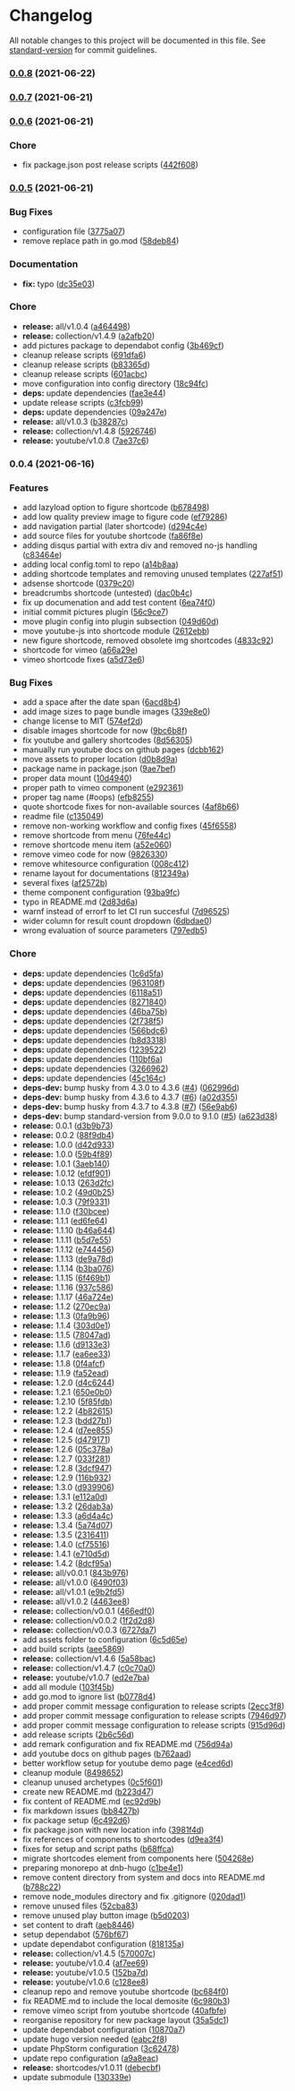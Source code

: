 # Changelog

All notable changes to this project will be documented in this file. See [standard-version](https://github.com/conventional-changelog/standard-version) for commit guidelines.

### [0.0.8](https://github.com/dnb-hugo/shortcodes/compare/youtube/v1.0.16...youtube/v0.0.8) (2021-06-22)

### [0.0.7](https://github.com/dnb-hugo/shortcodes/compare/youtube/v1.0.15...youtube/v0.0.7) (2021-06-21)

### [0.0.6](https://github.com/dnb-hugo/shortcodes/compare/youtube/v1.0.14...youtube/v0.0.6) (2021-06-21)


### Chore

* fix package.json post release scripts ([442f608](https://github.com/dnb-hugo/shortcodes/commit/442f608315b4806bfe594413910a1dc166db695e))

### [0.0.5](https://github.com/dnb-hugo/shortcodes/compare/pictures/v0.0.4...pictures/v0.0.5) (2021-06-21)


### Bug Fixes

* configuration file ([3775a07](https://github.com/dnb-hugo/shortcodes/commit/3775a077cb16b3715ca0d6108ea43100aeb92b9d))
* remove replace path in go.mod ([58deb84](https://github.com/dnb-hugo/shortcodes/commit/58deb842ec45b7b2efbb532dbc423bbaa7322795))


### Documentation

* **fix:** typo ([dc35e03](https://github.com/dnb-hugo/shortcodes/commit/dc35e03377848ad4e63517ef3536bdec9ee95ea5))


### Chore

* **release:** all/v1.0.4 ([a464498](https://github.com/dnb-hugo/shortcodes/commit/a46449834e29610224608e8b0c868943f18c6380))
* **release:** collection/v1.4.9 ([a2afb20](https://github.com/dnb-hugo/shortcodes/commit/a2afb20abda5e8996c9873f6184bc3d1289c289e))
* add pictures package to dependabot config ([3b469cf](https://github.com/dnb-hugo/shortcodes/commit/3b469cf164123f13fd647496b305ca904037307c))
* cleanup release scripts ([691dfa6](https://github.com/dnb-hugo/shortcodes/commit/691dfa6c4d83c4415728bf655f13395f1ff167bd))
* cleanup release scripts ([b83365d](https://github.com/dnb-hugo/shortcodes/commit/b83365d9b589dcb7871920b83e20def4f3d17cc7))
* cleanup release scripts ([601acbc](https://github.com/dnb-hugo/shortcodes/commit/601acbc6c6a000a7d2a5db81504f580a5c50ea7f))
* move configuration into config directory ([18c94fc](https://github.com/dnb-hugo/shortcodes/commit/18c94fcc64d28ea0b7d4adb985cafe33420d4f84))
* **deps:** update dependencies ([fae3e44](https://github.com/dnb-hugo/shortcodes/commit/fae3e441a4c8add1294e94457544197ee0c79115))
* update release scripts ([c3fcb99](https://github.com/dnb-hugo/shortcodes/commit/c3fcb99353440b771c7ef36c9a362191713379b1))
* **deps:** update dependencies ([09a247e](https://github.com/dnb-hugo/shortcodes/commit/09a247efd0050e72be1c0420dd770071e0e1dde7))
* **release:** all/v1.0.3 ([b38287c](https://github.com/dnb-hugo/shortcodes/commit/b38287c71c5e3adfa34259145c1f1e085a81c0fa))
* **release:** collection/v1.4.8 ([5926746](https://github.com/dnb-hugo/shortcodes/commit/59267464adf0a1a8f9249afa12a5c8dd80fb0d15))
* **release:** youtube/v1.0.8 ([7ae37c6](https://github.com/dnb-hugo/shortcodes/commit/7ae37c692f321788c0baeeb36b8d2dc1ab9c9d4f))

### 0.0.4 (2021-06-16)


### Features

* add lazyload option to figure shortcode ([b678498](https://github.com/dnb-hugo/shortcodes/commit/b6784982741f4b272db6579302897d740e2e3c5f))
* add low quality preview image to figure code ([ef79286](https://github.com/dnb-hugo/shortcodes/commit/ef7928609f2aa446532ecf7c32bcac76c40bdeb9))
* add navigation partial (later shortcode) ([d294c4e](https://github.com/dnb-hugo/shortcodes/commit/d294c4e37c19a1aec8d486f6ae62a26ba8aaca1c))
* add source files for youtube shortcode ([fa86f8e](https://github.com/dnb-hugo/shortcodes/commit/fa86f8e5f3a33e954ba0e3c4563e3e64cfb41ca2))
* adding disqus partial with extra div and removed no-js handling ([c83464e](https://github.com/dnb-hugo/shortcodes/commit/c83464e6528d76e8ffc00e6cda8ac9c8130ca282))
* adding local config.toml to repo ([a14b8aa](https://github.com/dnb-hugo/shortcodes/commit/a14b8aac9ce281b532a221b2cc7b6cca0de50fec))
* adding shortcode templates and removing unused templates ([227af51](https://github.com/dnb-hugo/shortcodes/commit/227af51bde04ffed2ded91043880713326fa5b13))
* adsense shortcode ([0379c20](https://github.com/dnb-hugo/shortcodes/commit/0379c201ad02e9f0ebb9ccb030c4e20b8417dd0c))
* breadcrumbs shortcode (untested) ([dac0b4c](https://github.com/dnb-hugo/shortcodes/commit/dac0b4ca52d680dff90f07d44b94d5ca8c776455))
* fix up documenation and add test content ([6ea74f0](https://github.com/dnb-hugo/shortcodes/commit/6ea74f0605b61f61fd1deb23f685e680965739fc))
* initial commit pictures plugin ([56c9ce7](https://github.com/dnb-hugo/shortcodes/commit/56c9ce7f605bca81bd6a981fb9fc8256e6eac65a))
* move plugin config into plugin subsection ([049d60d](https://github.com/dnb-hugo/shortcodes/commit/049d60d3c0b92ec594b5e4d9576e813bb23a250b))
* move youtube-js into shortcode module ([2612ebb](https://github.com/dnb-hugo/shortcodes/commit/2612ebbffb3411426cf07f2d187185289831edfe))
* new figure shortcode, removed obsolete img shortcodes ([4833c92](https://github.com/dnb-hugo/shortcodes/commit/4833c92db54a454a8b3efcfc1e8fec871992ef86))
* shortcode for vimeo ([a66a29e](https://github.com/dnb-hugo/shortcodes/commit/a66a29ec31950e4bd8a36c3642941df1bcf63a4f))
* vimeo shortcode fixes ([a5d73e6](https://github.com/dnb-hugo/shortcodes/commit/a5d73e63f169e99f6dc94dedac2140ca018b30eb))


### Bug Fixes

* add a space after the date span ([6acd8b4](https://github.com/dnb-hugo/shortcodes/commit/6acd8b445284df5516f9ede7f9784c625f004818))
* add image sizes to page bundle images ([339e8e0](https://github.com/dnb-hugo/shortcodes/commit/339e8e08c2d82214ded0d12a60ca2d22587a4ea2))
* change license to MIT ([574ef2d](https://github.com/dnb-hugo/shortcodes/commit/574ef2d5bf01a671f1ed57c572c41887399cbcd2))
* disable images shortcode for now ([9bc6b8f](https://github.com/dnb-hugo/shortcodes/commit/9bc6b8f0b211afc9f68136d42d44f1a4a14a1efe))
* fix youtube and gallery shortcodes ([8d56305](https://github.com/dnb-hugo/shortcodes/commit/8d563052a868c76a9e8439586838879f7c411139))
* manually run youtube docs on github pages ([dcbb162](https://github.com/dnb-hugo/shortcodes/commit/dcbb162c0480a19a6825c479cb6e605c82b09cc0))
* move assets to proper location ([d0b8d9a](https://github.com/dnb-hugo/shortcodes/commit/d0b8d9acc770f4ecd24eee29047afad7d0e29efb))
* package name in package.json ([9ae7bef](https://github.com/dnb-hugo/shortcodes/commit/9ae7befbd78865415e77a4bbdfe402fbe93ef87f))
* proper data mount ([10d4940](https://github.com/dnb-hugo/shortcodes/commit/10d494035242e9595673a34460f022ddd4a6a6ce))
* proper path to vimeo component ([e292361](https://github.com/dnb-hugo/shortcodes/commit/e292361df7cf7ddf0b71d39c33e847b9aed225de))
* proper tag name (#oops) ([efb8255](https://github.com/dnb-hugo/shortcodes/commit/efb8255efe96eb6fdf0fa840bf10d703242d0906))
* quote shortcode fixes for non-available sources ([4af8b66](https://github.com/dnb-hugo/shortcodes/commit/4af8b6683ebcdeef0929d7f7df44e15467d8499c))
* readme file ([c135049](https://github.com/dnb-hugo/shortcodes/commit/c1350494c8804e0d33668191a027d67281c1fb33))
* remove non-working workflow and config fixes ([45f6558](https://github.com/dnb-hugo/shortcodes/commit/45f65582ba3de86d6e15bbccaedff83418223959))
* remove shortcode from menu ([76fe44c](https://github.com/dnb-hugo/shortcodes/commit/76fe44ccce568fa959dcfa97917d09e8be28cc3e))
* remove shortcode menu item ([a52e060](https://github.com/dnb-hugo/shortcodes/commit/a52e0606aee189fe010d8f457905c7285de58d0a))
* remove vimeo code for now ([9826330](https://github.com/dnb-hugo/shortcodes/commit/9826330fe67827793b49a5b4d5edf05152c16b60))
* remove whitesource configuration ([008c412](https://github.com/dnb-hugo/shortcodes/commit/008c4122fd6e834f806b5a2634fc6e375b1ba0d7))
* rename layout for documentations ([812349a](https://github.com/dnb-hugo/shortcodes/commit/812349a64ef020ae11a779ceb8a27ddf7206e5ef))
* several fixes ([af2572b](https://github.com/dnb-hugo/shortcodes/commit/af2572b0535b87dae8f88171524ad8ecf6218767))
* theme component configuration ([93ba9fc](https://github.com/dnb-hugo/shortcodes/commit/93ba9fc04435df6dac649ebc4c4f10dc0e227763))
* typo in README.md ([2d83d6a](https://github.com/dnb-hugo/shortcodes/commit/2d83d6a04457f3e945f8715d2b59f47758a3be78))
* warnf instead of errorf to let CI run succesful ([7d96525](https://github.com/dnb-hugo/shortcodes/commit/7d965252845102506cded3d56c4737de8889aa2e))
* wider column for result count dropdown ([6dbdae0](https://github.com/dnb-hugo/shortcodes/commit/6dbdae0efe8d45fd2e82500b485440575e6cb7d6))
* wrong evaluation of source parameters ([797edb5](https://github.com/dnb-hugo/shortcodes/commit/797edb54a71c9e12cdb7a9d2201e63cd5b95b54d))


### Chore

* **deps:** update dependencies ([1c6d5fa](https://github.com/dnb-hugo/shortcodes/commit/1c6d5fa4ac82ee3357c4865ea9e74993208ec481))
* **deps:** update dependencies ([963108f](https://github.com/dnb-hugo/shortcodes/commit/963108f2ce05f6892047e6ccf7f624930d49d027))
* **deps:** update dependencies ([6118a51](https://github.com/dnb-hugo/shortcodes/commit/6118a512720da02e5135755686c2057f5d8e83e2))
* **deps:** update dependencies ([8271840](https://github.com/dnb-hugo/shortcodes/commit/827184021a2cb64084ffca2c17b3121786a28d39))
* **deps:** update dependencies ([46ba75b](https://github.com/dnb-hugo/shortcodes/commit/46ba75b2914a0e59f47f93b6a5034b481b3b4e81))
* **deps:** update dependencies ([2f738f5](https://github.com/dnb-hugo/shortcodes/commit/2f738f51d244022fd677c479c36bf165dbffbd1e))
* **deps:** update dependencies ([566bdc6](https://github.com/dnb-hugo/shortcodes/commit/566bdc64eabbaef8dcb45f44349c0bb2659990c0))
* **deps:** update dependencies ([b8d3318](https://github.com/dnb-hugo/shortcodes/commit/b8d3318b35ea0f0892c33d2c04c4ec60f490819e))
* **deps:** update dependencies ([1239522](https://github.com/dnb-hugo/shortcodes/commit/12395224a51e9c3084532f91ded07bec90fb36aa))
* **deps:** update dependencies ([110bf6a](https://github.com/dnb-hugo/shortcodes/commit/110bf6accbde8ca52384b3cfc0a252516b9e0122))
* **deps:** update dependencies ([3266962](https://github.com/dnb-hugo/shortcodes/commit/326696266d9a9419a82c7a3a4fe87f190621e3d1))
* **deps:** update dependencies ([45c164c](https://github.com/dnb-hugo/shortcodes/commit/45c164c61bfa3c0b9ee99e5b490093707e88044e))
* **deps-dev:** bump husky from 4.3.0 to 4.3.6 ([#4](https://github.com/dnb-hugo/shortcodes/issues/4)) ([062996d](https://github.com/dnb-hugo/shortcodes/commit/062996d0a2827b28045952e5926c2f29aa5684fa))
* **deps-dev:** bump husky from 4.3.6 to 4.3.7 ([#6](https://github.com/dnb-hugo/shortcodes/issues/6)) ([a02d355](https://github.com/dnb-hugo/shortcodes/commit/a02d355a9a68df2de2aa6b3b92981283ddaf6672))
* **deps-dev:** bump husky from 4.3.7 to 4.3.8 ([#7](https://github.com/dnb-hugo/shortcodes/issues/7)) ([56e9ab6](https://github.com/dnb-hugo/shortcodes/commit/56e9ab6ba3d39d7004e63da8c4b326fc8546e28a))
* **deps-dev:** bump standard-version from 9.0.0 to 9.1.0 ([#5](https://github.com/dnb-hugo/shortcodes/issues/5)) ([a623d38](https://github.com/dnb-hugo/shortcodes/commit/a623d3886635b074e387f51c097babfc854bae34))
* **release:** 0.0.1 ([d3b9b73](https://github.com/dnb-hugo/shortcodes/commit/d3b9b73e8c7695f0a9b135be8b4184f933555d9e))
* **release:** 0.0.2 ([88f9db4](https://github.com/dnb-hugo/shortcodes/commit/88f9db468039cde9ba4081ac24c41f3018bb1f9d))
* **release:** 1.0.0 ([d42d933](https://github.com/dnb-hugo/shortcodes/commit/d42d9335b8501fbcc4740a928dda0e53b932c0b0))
* **release:** 1.0.0 ([59b4f89](https://github.com/dnb-hugo/shortcodes/commit/59b4f895d57fd74817cb3a98eeb7ef5a172c2efb))
* **release:** 1.0.1 ([3aeb140](https://github.com/dnb-hugo/shortcodes/commit/3aeb140d10426c5792f10502f81842ec85689567))
* **release:** 1.0.12 ([efdf901](https://github.com/dnb-hugo/shortcodes/commit/efdf9011eb675dfc9f0335d76413739be23db485))
* **release:** 1.0.13 ([263d2fc](https://github.com/dnb-hugo/shortcodes/commit/263d2fc98a23ab89d2bb44cfa668a25c6f5cce9f))
* **release:** 1.0.2 ([49d0b25](https://github.com/dnb-hugo/shortcodes/commit/49d0b252a63bc21b3ef9065bbab737b67c054354))
* **release:** 1.0.3 ([79f9331](https://github.com/dnb-hugo/shortcodes/commit/79f9331f42079de1d9b16b48ec57a3aa13728420))
* **release:** 1.1.0 ([f30bcee](https://github.com/dnb-hugo/shortcodes/commit/f30bceec7bf2b0c32c216c1a4a6a7963d4874a7b))
* **release:** 1.1.1 ([ed6fe64](https://github.com/dnb-hugo/shortcodes/commit/ed6fe64b40fe7cf46e8585db948565faa3e57172))
* **release:** 1.1.10 ([b46a644](https://github.com/dnb-hugo/shortcodes/commit/b46a644cf2103c6ee79b33fa1b18eca282f46fd1))
* **release:** 1.1.11 ([b5d7e55](https://github.com/dnb-hugo/shortcodes/commit/b5d7e55cf0143e4a12380f5c043a2002b2d70b9a))
* **release:** 1.1.12 ([e744456](https://github.com/dnb-hugo/shortcodes/commit/e7444561b7da5f12f359c7e1e69891f4f1c86555))
* **release:** 1.1.13 ([de9a78d](https://github.com/dnb-hugo/shortcodes/commit/de9a78d8c1b5136e005269e3209b411820bd4981))
* **release:** 1.1.14 ([b3ba076](https://github.com/dnb-hugo/shortcodes/commit/b3ba07696de9073595e05b5d31300b7b07fbe513))
* **release:** 1.1.15 ([6f469b1](https://github.com/dnb-hugo/shortcodes/commit/6f469b1994c1e08183351cac967343d500ae3121))
* **release:** 1.1.16 ([937c586](https://github.com/dnb-hugo/shortcodes/commit/937c5866c0d76493fa4e649fab9559baeee35b7e))
* **release:** 1.1.17 ([46a724e](https://github.com/dnb-hugo/shortcodes/commit/46a724eeba1899c38ae65fca64a1b4bd543b4f43))
* **release:** 1.1.2 ([270ec9a](https://github.com/dnb-hugo/shortcodes/commit/270ec9af3c2dbf68cceb6104fac29ea16be5c5ed))
* **release:** 1.1.3 ([0fa9b96](https://github.com/dnb-hugo/shortcodes/commit/0fa9b965f02f86b31bf8f8d95f8206ccfc7a5f32))
* **release:** 1.1.4 ([303d0e1](https://github.com/dnb-hugo/shortcodes/commit/303d0e173836489885f0ca4c61915c94c2451220))
* **release:** 1.1.5 ([78047ad](https://github.com/dnb-hugo/shortcodes/commit/78047add6fc6aac2091adc86e1596896c89913ed))
* **release:** 1.1.6 ([d9133e3](https://github.com/dnb-hugo/shortcodes/commit/d9133e3ff22fac57d74c2138c7559dbe10b2330c))
* **release:** 1.1.7 ([ea6ee33](https://github.com/dnb-hugo/shortcodes/commit/ea6ee3368b8d00c3e5ee3dac7a9f1fc7d869ec59))
* **release:** 1.1.8 ([0f4afcf](https://github.com/dnb-hugo/shortcodes/commit/0f4afcf77fd1dc0cbf94be73f1954852225f1b33))
* **release:** 1.1.9 ([fa52ead](https://github.com/dnb-hugo/shortcodes/commit/fa52eade46023393686fa832c9447c14cae96f13))
* **release:** 1.2.0 ([d4c6244](https://github.com/dnb-hugo/shortcodes/commit/d4c624434a556548a037f3af2121896179cb0205))
* **release:** 1.2.1 ([650e0b0](https://github.com/dnb-hugo/shortcodes/commit/650e0b0130ca4f8ceee3a5b845d260b03ef56b6f))
* **release:** 1.2.10 ([5f85fdb](https://github.com/dnb-hugo/shortcodes/commit/5f85fdbb001eef6f89e7b6e0f3c38db03c9b9320))
* **release:** 1.2.2 ([4b82615](https://github.com/dnb-hugo/shortcodes/commit/4b82615a103a3798c64a8d001ee98b41a5bc368a))
* **release:** 1.2.3 ([bdd27b1](https://github.com/dnb-hugo/shortcodes/commit/bdd27b19003b39034610daf99db9c9e060460ec6))
* **release:** 1.2.4 ([d7ee855](https://github.com/dnb-hugo/shortcodes/commit/d7ee855674be7600a517f6ae36e36af5b4e54624))
* **release:** 1.2.5 ([d479171](https://github.com/dnb-hugo/shortcodes/commit/d479171e9bec377c2805c815dbcc589abeefaa17))
* **release:** 1.2.6 ([05c378a](https://github.com/dnb-hugo/shortcodes/commit/05c378a9bd70b101e27d14ab491f33dd40bb1f83))
* **release:** 1.2.7 ([033f281](https://github.com/dnb-hugo/shortcodes/commit/033f281ab5ce3e26e350a966349a59db512842aa))
* **release:** 1.2.8 ([3dcf947](https://github.com/dnb-hugo/shortcodes/commit/3dcf9472437f2c0c191681005e2de86b6e7c9e09))
* **release:** 1.2.9 ([116b932](https://github.com/dnb-hugo/shortcodes/commit/116b932cfea8ab6fce0e27085b2fa5c93d8590b5))
* **release:** 1.3.0 ([d939906](https://github.com/dnb-hugo/shortcodes/commit/d9399068d506079ceea209190fe6728c184305d4))
* **release:** 1.3.1 ([e112a0d](https://github.com/dnb-hugo/shortcodes/commit/e112a0db73b702f65bde78a87b5e4934854f5977))
* **release:** 1.3.2 ([26dab3a](https://github.com/dnb-hugo/shortcodes/commit/26dab3ad8c081060b26844bf15bf3013c7e9956b))
* **release:** 1.3.3 ([a6d4a4c](https://github.com/dnb-hugo/shortcodes/commit/a6d4a4c7f0f4ae58a36e1e41d796a525c7f379a5))
* **release:** 1.3.4 ([5a74d07](https://github.com/dnb-hugo/shortcodes/commit/5a74d07c62089e358bf77b1496e2061480a712c5))
* **release:** 1.3.5 ([2316411](https://github.com/dnb-hugo/shortcodes/commit/23164118d417878428d8ebaeef5975bea69029a2))
* **release:** 1.4.0 ([cf75516](https://github.com/dnb-hugo/shortcodes/commit/cf755162ec024028c6190f6b90cc10d225dae0c4))
* **release:** 1.4.1 ([e710d5d](https://github.com/dnb-hugo/shortcodes/commit/e710d5d894e1c1d528deef10eae119146179767b))
* **release:** 1.4.2 ([8dcf95a](https://github.com/dnb-hugo/shortcodes/commit/8dcf95a0f86120dbf3f2419b0cede1472de83dc6))
* **release:** all/v0.0.1 ([843b976](https://github.com/dnb-hugo/shortcodes/commit/843b976b5cf36c8ea0ab5d5920fe5d89d1c21ab6))
* **release:** all/v1.0.0 ([6490f03](https://github.com/dnb-hugo/shortcodes/commit/6490f03dd988ea9a33694e20fb657aa50a0d5ecf))
* **release:** all/v1.0.1 ([e9b2fd5](https://github.com/dnb-hugo/shortcodes/commit/e9b2fd52d9a79b8919e8d7d9863d6ae21292424c))
* **release:** all/v1.0.2 ([4463ee8](https://github.com/dnb-hugo/shortcodes/commit/4463ee84a0e2a8eb0307b97b562b2273c073a086))
* **release:** collection/v0.0.1 ([466edf0](https://github.com/dnb-hugo/shortcodes/commit/466edf0db16c182c1f6c4830d7ffea47059ef55f))
* **release:** collection/v0.0.2 ([1f2d2d8](https://github.com/dnb-hugo/shortcodes/commit/1f2d2d8fb8de53569690372aba460b5089a1a6b4))
* **release:** collection/v0.0.3 ([6727da7](https://github.com/dnb-hugo/shortcodes/commit/6727da75cc61bf69c6cb85e3fbb3bb28b4453324))
* add assets folder to configuration ([6c5d65e](https://github.com/dnb-hugo/shortcodes/commit/6c5d65edd333d881ba0a8a08ee204a393c40fb07))
* add build scripts ([aee5869](https://github.com/dnb-hugo/shortcodes/commit/aee5869ec63715b5d3ffc0b6c4ee5bb35951e4ba))
* **release:** collection/v1.4.6 ([5a58bac](https://github.com/dnb-hugo/shortcodes/commit/5a58baceac8b2a1b5c068dd611a61020339c11f4))
* **release:** collection/v1.4.7 ([c0c70a0](https://github.com/dnb-hugo/shortcodes/commit/c0c70a057f03c35df2e299240675bef12d037d7e))
* **release:** youtube/v1.0.7 ([ed2e7ba](https://github.com/dnb-hugo/shortcodes/commit/ed2e7ba520a9e31dcf2cc3d568989f24071c2272))
* add all module ([103f45b](https://github.com/dnb-hugo/shortcodes/commit/103f45b912ea1a90a90964ecc86c5bfcadca757b))
* add go.mod to ignore list ([b0778d4](https://github.com/dnb-hugo/shortcodes/commit/b0778d45661957bf20fa675a177a9edb84789986))
* add proper commit message configuration to release scripts ([2ecc3f8](https://github.com/dnb-hugo/shortcodes/commit/2ecc3f8973deb53020ef47036da730e5f3bb07d5))
* add proper commit message configuration to release scripts ([7946d97](https://github.com/dnb-hugo/shortcodes/commit/7946d97a442b762ecaaaa3a800e077f8ae3afb8b))
* add proper commit message configuration to release scripts ([915d96d](https://github.com/dnb-hugo/shortcodes/commit/915d96d9964591a48006fa5596b55b4675032e2b))
* add release scripts ([2b6c56d](https://github.com/dnb-hugo/shortcodes/commit/2b6c56d3301c40e398174e2e5f66272a6a5f78fa))
* add remark configuration and fix README.md ([756d94a](https://github.com/dnb-hugo/shortcodes/commit/756d94af6d776ef13efee9f0c7e768a963e3e9a4))
* add youtube docs on github pages ([b762aad](https://github.com/dnb-hugo/shortcodes/commit/b762aad6dbaaf2826d88cb05f19c4e9c916dab39))
* better workflow setup for youtube demo page ([e4ced6d](https://github.com/dnb-hugo/shortcodes/commit/e4ced6d80e9c6f1bf35ff0c97cdd971a152da6d2))
* cleanup module ([8498652](https://github.com/dnb-hugo/shortcodes/commit/849865221e68d33970a9516008e113606f0109c4))
* cleanup unused archetypes ([0c5f601](https://github.com/dnb-hugo/shortcodes/commit/0c5f6014157772a89878fbb72f80c1c9ef2cc03b))
* create new README.md ([b223d47](https://github.com/dnb-hugo/shortcodes/commit/b223d4769b97954f8a205bfad00c5ec77cb1e94d))
* fix content of README.md ([ec92d9b](https://github.com/dnb-hugo/shortcodes/commit/ec92d9b627182b343ede5f2df76cf12949ea81d9))
* fix markdown issues ([bb8427b](https://github.com/dnb-hugo/shortcodes/commit/bb8427b30cde08f4d1d7afa6acfc5045903aff4d))
* fix package setup ([6c492d6](https://github.com/dnb-hugo/shortcodes/commit/6c492d6621cb911ec3467640a0a6fb61ccf43b89))
* fix package.json with new location info ([3981f4d](https://github.com/dnb-hugo/shortcodes/commit/3981f4da2f8016c5db7de8fe354552d42918fb37))
* fix references of components to shortcodes ([d9ea3f4](https://github.com/dnb-hugo/shortcodes/commit/d9ea3f4033a0d7d742663c488eea4da1dcb10d67))
* fixes for setup and script paths ([b68ffca](https://github.com/dnb-hugo/shortcodes/commit/b68ffca2d9de236c5d1f0f27d62833d224009602))
* migrate shortcodes element from components here ([504268e](https://github.com/dnb-hugo/shortcodes/commit/504268e538a1249d2283fa07bd535811da3584d9))
* preparing monorepo at dnb-hugo ([c1be4e1](https://github.com/dnb-hugo/shortcodes/commit/c1be4e1250cc68808a06cf7e0876ed97cba3da4d))
* remove content directory from system and docs into README.md ([b788c22](https://github.com/dnb-hugo/shortcodes/commit/b788c228ab3b7a29a0427469101ef0be86feceab))
* remove node_modules directory and fix .gitignore ([020dad1](https://github.com/dnb-hugo/shortcodes/commit/020dad16a20712311c5751f7e653bd45aa1229ce))
* remove unused files ([52cba83](https://github.com/dnb-hugo/shortcodes/commit/52cba835ebe728844800783e062855f390e40cb1))
* remove unused play button image ([b5d0203](https://github.com/dnb-hugo/shortcodes/commit/b5d020334d9f5a64c7c3599e16b09abadffbec55))
* set content to draft ([aeb8446](https://github.com/dnb-hugo/shortcodes/commit/aeb8446b5bbe9ac5fef2ae943172db1237a56fa0))
* setup dependabot ([576bf67](https://github.com/dnb-hugo/shortcodes/commit/576bf67b70f4e80834c0cae82fa531be1994e8e0))
* update dependabot configuration ([818135a](https://github.com/dnb-hugo/shortcodes/commit/818135afd0102f0c8e64c1419806960b2aeb6eaa))
* **release:** collection/v1.4.5 ([570007c](https://github.com/dnb-hugo/shortcodes/commit/570007cae43298633de186c3b504cbe967291c43))
* **release:** youtube/v1.0.4 ([af7ee69](https://github.com/dnb-hugo/shortcodes/commit/af7ee6992c69ed2a00f8bf26b1ec5ccc9a6bb009))
* **release:** youtube/v1.0.5 ([152ba7d](https://github.com/dnb-hugo/shortcodes/commit/152ba7d06cf23b73389ceedb3f11b6e5920178eb))
* **release:** youtube/v1.0.6 ([c128ee8](https://github.com/dnb-hugo/shortcodes/commit/c128ee8fbe7bd8799dda25c413f6dc98bf4c429d))
* cleanup repo and remove youtube shortcode ([bc684f0](https://github.com/dnb-hugo/shortcodes/commit/bc684f02ca90eb8365c23fe28d3ce95d9fcdc377))
* fix README.md to include the local demosite ([6c980b3](https://github.com/dnb-hugo/shortcodes/commit/6c980b318507b85ce8a7bfe400e51a27ab52db85))
* remove vimeo script from youtube shortcode ([40afbfe](https://github.com/dnb-hugo/shortcodes/commit/40afbfe8d93c37441139a0cd378660854af46856))
* reorganise repository for new package layout ([35a5dc1](https://github.com/dnb-hugo/shortcodes/commit/35a5dc1cd9b3a605b9315ff8cea944552fa027b8))
* update dependabot configuration ([10870a7](https://github.com/dnb-hugo/shortcodes/commit/10870a763d2a6147fe556a4a089c710158308df0))
* update hugo version needed ([eabc2f8](https://github.com/dnb-hugo/shortcodes/commit/eabc2f86d06f337873092c53d618e39fe3c5f257))
* update PhpStorm configuration ([3c62478](https://github.com/dnb-hugo/shortcodes/commit/3c62478f28fcaed67d40813fa915b75e7e96b2ff))
* update repo configuration ([a9a8eac](https://github.com/dnb-hugo/shortcodes/commit/a9a8eacf43df43a0f0ed239969a25572a4a8c2b6))
* **release:** shortcodes/v1.0.11 ([debecbf](https://github.com/dnb-hugo/shortcodes/commit/debecbfaad19a988dd303146aa55e5795807f30d))
* update submodule ([130339e](https://github.com/dnb-hugo/shortcodes/commit/130339e5a135948b6694a256e2678d9c947973db))
